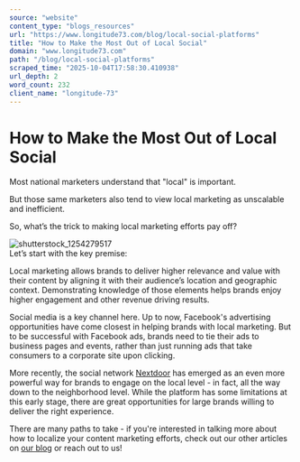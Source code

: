 ```yaml
---
source: "website"
content_type: "blogs_resources"
url: "https://www.longitude73.com/blog/local-social-platforms"
title: "How to Make the Most Out of Local Social"
domain: "www.longitude73.com"
path: "/blog/local-social-platforms"
scraped_time: "2025-10-04T17:58:30.410938"
url_depth: 2
word_count: 232
client_name: "longitude-73"
---
```


# How to Make the Most Out of Local Social

Most national marketers understand that "local" is important.

But those same marketers also tend to view local marketing as unscalable and inefficient.

So, what’s the trick to making local marketing efforts pay off?

![shutterstock_1254279517](https://www.longitude73.com/hs-fs/hubfs/shutterstock_1254279517.jpg?width=350&name=shutterstock_1254279517.jpg)  
Let’s start with the key premise:

Local marketing allows brands to deliver higher relevance and value with their content by aligning it with their audience’s location and geographic context. Demonstrating knowledge of those elements helps brands enjoy higher engagement and other revenue driving results.

Social media is a key channel here. Up to now, Facebook's advertising opportunities have come closest in helping brands with local marketing. But to be successful with Facebook ads, brands need to tie their ads to business pages and events, rather than just running ads that take consumers to a corporate site upon clicking.

More recently, the social network [Nextdoor](https://nextdoor.com) has emerged as an even more powerful way for brands to engage on the local level - in fact, all the way down to the neighborhood level. While the platform has some limitations at this early stage, there are great opportunities for large brands willing to deliver the right experience.

There are many paths to take - if you're interested in talking more about how to localize your content marketing efforts, check out our other articles on [our blog](/blog) or reach out to us!